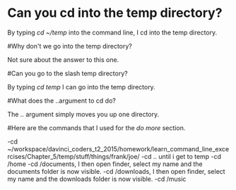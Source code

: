 # Can you cd into the temp directory?

By typing *cd ~/temp* into the command line, I cd into the temp directory.

#Why don't we go into the temp directory?

Not sure about the answer to this one. 

#Can you go to the slash temp directory?

By typing *cd temp* I can go into the temp directory.

#What does the ..argument to cd do? 

The *..* argument simply moves you up one directory.

#Here are the commands that I used for the *do more* section.

-cd ~/workspace/davinci_coders_t2_2015/homework/learn_command_line_excercises/Chapter_5/temp/stuff/things/frank/joe/
-cd .. until i get to temp
-cd /home 
-cd /documents, I then open finder, select my name and the documents folder is now visible.
-cd /downloads, I then open finder, select my name and the downloads folder is now visible.
-cd /music


